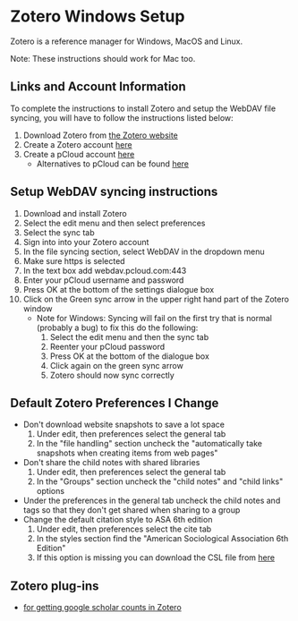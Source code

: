 # Zotero Windows Setup

Zotero is a reference manager for Windows, MacOS and Linux.

Note: These instructions should work for Mac too.

## Links and Account Information

To complete the instructions to install Zotero and setup the WebDAV file syncing, you will have to follow the instructions listed below:

1. Download Zotero from [the Zotero website](https://www.zotero.org/download/)
1. Create a Zotero account [here](https://www.zotero.org/user/register/)
1. Create a pCloud account [here](https://www.pcloud.com/)
    - Alternatives to pCloud can be found [here](https://www.zotero.org/support/kb/webdav_services)

## Setup WebDAV syncing instructions

1. Download and install Zotero
1. Select the edit menu and then select preferences
1. Select the sync tab
1. Sign into into your Zotero account
1. In the file syncing section, select WebDAV in the dropdown menu
1. Make sure https is selected
1. In the text box add webdav.pcloud.com:443
1. Enter your pCloud username and password
1. Press OK at the bottom of the settings dialogue box
1. Click on the Green sync arrow in the upper right hand part of the Zotero window
    - Note for Windows: Syncing will fail on the first try that is normal (probably a bug) to fix this do the following:
        1. Select the edit menu and then the sync tab
        1. Reenter your pCloud password
        1. Press OK at the bottom of the dialogue box
        1. Click again on the green sync arrow
        1. Zotero should now sync correctly

## Default Zotero Preferences I Change

- Don't download website snapshots to save a lot space
    1. Under edit, then preferences select the general tab
    1. In the "file handling" section uncheck the "automatically take snapshots when creating items from web pages"
- Don't share the child notes with shared libraries
    1. Under edit, then preferences select the general tab
    1. In the "Groups" section uncheck the "child notes" and "child links" options
- Under the preferences in the general tab uncheck the child notes and tags so that they don't get shared when sharing to a group
- Change the default citation style to ASA 6th edition
    1. Under edit, then preferences select the cite tab
    1. In the styles section find the "American Sociological Association 6th Edition"
    1. If this option is missing you can download the CSL file from [here](https://github.com/citation-style-language/styles/blob/master/american-sociological-association.csl)

## Zotero plug-ins

- [for getting google scholar counts in Zotero](https://github.com/beloglazov/zotero-scholar-citations/tree/master/builds)
